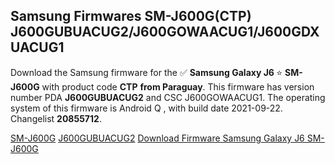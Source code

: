 <h2>Samsung Firmwares SM-J600G(CTP) J600GUBUACUG2/J600GOWAACUG1/J600GDXUACUG1</h2>
Download the Samsung firmware for the ✅ <strong>Samsung Galaxy J6 </strong> ⭐ <strong>SM-J600G</strong> with product code <strong>CTP</strong> <strong> from Paraguay</strong>. This firmware has version number PDA <strong>J600GUBUACUG2</strong> and CSC J600GOWAACUG1. The operating system of this firmware is Android Q , with build date 2021-09-22. Changelist <strong>20855712</strong>.


[SM-J600G](https://samfirm.shop/samsung/model/SM-J600G)
[J600GUBUACUG2](https://samfirm.shop/samsung/pda/J600GUBUACUG2)
[Download Firmware Samsung Galaxy J6 SM-J600G](https://samfirm.shop/samsung/firmware/458637)
